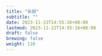 ```yaml
---
title: "长部"
subtitle: ""
date: 2023-11-22T14:55:16+08:00
lastmod: 2023-11-22T14:55:16+08:00
draft: false
brewing: false
weight: 110
---
```


